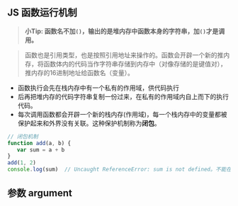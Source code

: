 ## JS 函数运行机制
>__小Tip: 函数名不加`()`，输出的是堆内存中函数本身的字符串，加`()`才是调用。__
 
> 函数也是引用类型，也是按照引用地址来操作的。函数会开辟一个新的推内存，将函数体内的代码当作字符串存储到内存中（对像存储的是键值对），推内存的16进制地址给函数名（变量）。
   - 函数执行会先在栈内存中有一个私有的作用域，供代码执行
   - 后再把堆内存的代码字符串复制一份过来，在私有的作用域内自上而下的执行代码。
   - 每次调用函数都会开辟一个新的栈内存(作用域)，每一个栈内存中的变量都被保护起来和外界没有关联。这种保护机制称为**闭包**。
``` js
// 闭包机制
function add(a, b) {
   var sum = a + b
}
add(1, 2)
console.log(sum)  // Uncaught ReferenceError: sum is not defined。不能在函数外部获取函数是由变量
```         


## 参数 argument